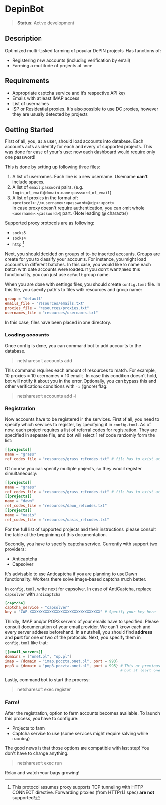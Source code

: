 # DepinBot
> **Status**: Active development
## Description
Optimized multi-tasked farming of popular DePIN projects.
Has functions of:
- Registering new accounts (including verification by email)
- Farming a multitude of projects at once

## Requirements
- Appropriate captcha service and it's respective API key
- Emails with at least IMAP access
- List of usernames 
- ISP or Residential proxies. It's also possible to use DC proxies, however they are usually detected by projects

## Getting Started
First of all, you, as a user, should load accounts into database.
Each accounts acts as identity for each and every of supported projects.
This was done for ease of your's use: now each dashboard would require only one password!

This is done by setting up following three files:
1. A list of usernames. Each line is a new username. Username **can't** include spaces.
2. A list of `email:password` pairs. (e.g. `login_of_email@domain.name:password_of_email`)
3. A list of proxies in the format of: \
 `<protocol>://<username>:<password>@<ip>:<port>` \
In case proxy doesn't require authentication, you can omit whole `<username>:<password>@` part. (Note leading @ character) 

Supported proxy protocols are as following:
- `socks5`
- `socks4`
- `http` [^1] 

Next, you should decided on groups of to-be inserted accounts.
Groups are create for you to classify your accounts.
For instance, you might load accounts in different batches.
In this case, you would like to name each batch with date accounts were loaded.
If you don't want\need this functionality, you can just use `default` group name.

[^1]: This protocol assumes proxy supports TCP tunneling with HTTP CONNECT directive. Forwarding proxies (from HTTP/1.1 spec) **are not** supported!

When you are done with settings files, you should create `config.toml` file.
In this file, you specify path's to files with resources and group name:
```toml
group = "default"
emails_file = "resources/emails.txt"
proxies_file = "resources/proxies.txt"
usernames_file = "resources/usernames.txt"
```
In this case, files have been placed in one directory.

### Loading accounts
Once config is done, you can command bot to add accounts to the database.
> netsharesoft accounts add

This command requires each amount of resources to match. For example, 10 proxies = 10 usernames = 10 emails.
In case this condition doesn't hold, bot will notify it about you in the error.
Optionally, you can bypass this and other verifications conditions with `-i` (ignore) flag:
> netsharesoft accounts add -i

### Registration
Now accounts have to be registered in the services.
First of all, you need to specify which services to register, by specifying it in `config.toml`.
As of now, each project requires a list of referral codes for registration. They are specified in separate file,
and bot will select 1 ref code randomly form the list:
```toml
[[projects]]
name = "grass"
ref_codes_file = "resources/grass_refcodes.txt" # file has to exist at this location
```

Of course you can specify multiple projects, so they would register simultaneously:
```toml
[[projects]]
name = "grass"
ref_codes_file = "resources/grass_refcodes.txt" # file has to exist at this location
[[projects]]
name = "dawn"
ref_codes_file = "resources/dawn_refcodes.txt"
[[projects]]
name = "oasis"
ref_codes_file = "resources/oasis_refcodes.txt"
```
For the full list of supported projects and their instructions, please consult the table at the beggininng of this documentation.

Secondly, you have to specify captcha service. Currently with support two providers:
- Anticaptcha
- Capsolver

It's advisable to use Anticaptcha if you are planning to use Dawn functionality. Workers there solve image-based captcha much better.

In `config.toml`, write next for capsolver. In case of AntiCaptcha, replace `capsolver` with `anticaptcha`
```toml
[captcha]
captcha_service = "capsolver"
key = "CAP-XXXXXXXXXXXXXXXXXXXXXXXXXXXXXXXX" # Specify your key here
```

Thirdly, IMAP and/or POP3 servers of your emails have to specified.
Please consult documentation of your email provider. We can't know each and every server address beforehand.
In a nutshell, you should find **address** and **port** for one or two of the protocols.
Next, you specify them in `config.toml` like that:
```toml
[[email_servers]]
domains = ["onet.pl", "op.pl"]
imap = {domain = "imap.poczta.onet.pl", port = 993}
pop3 = {domain = "pop3.poczta.onet.pl", port = 995} # This or previous line can be ommitted,
                                                    # but at least one of them must be present

```

Lastly, command bot to start the process:
> netsharesoft exec register

### Farm!
After the registration, option to farm accounts becomes available.
To launch this process, you have to configure:
- Projects to farm
- Captcha service to use (some services might require solving while running)

The good news is that those options are compatible with last step! You don't have to change anything.

> netsharesoft exec run

Relax and watch your bags growing!
